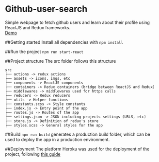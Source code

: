 # Github-user-search
Simple webpage to fetch github users and learn about their profile using ReactJS and Redux frameworks. \
[Demo](https://fedex995-github-user-search.herokuapp.com/)

##Getting started
Install all dependencies with ``npm install``

##Run the project
``npm run start-react``

##Project structure
The src folder follows this structure
```
src
├── actions -> redux actions
├── assets -> icons, imgs, etc
├── components -> ReactJS components
├── containers -> Redux containers (bridge between ReactJS and Redux)
├── middlewares -> middlewares used for https calls
├── reducers -> Redux reducers
├── utils -> Helper functions
├── constants.scss -> Style constants 
├── index.js -> Entry point of the app
├── routes.js -> Routes of the app
├── settings.json -> JSON including projects settings (URLS, etc)
├── store.js -> Definition of redux's store
├── styles.scss -> General styles for the app

```
##Build
``npm run build`` generates a production build folder, which can be used to deploy the app in a production environment.

##Deployment
The platform Heroku was used for the deployment of the project, following [this guide](#https://medium.com/jeremy-gottfrieds-tech-blog/tutorial-how-to-deploy-a-production-react-app-to-heroku-c4831dfcfa08)